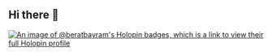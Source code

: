 ## Hi there 👋

[![An image of @beratbayram's Holopin badges, which is a link to view their full Holopin profile](https://holopin.me/beratbayram)](https://holopin.io/@beratbayram)

<!--
**beratbayram/beratbayram** is a ✨ _special_ ✨ repository because its `README.md` (this file) appears on your GitHub profile.

Here are some ideas to get you started:

- 🔭 I’m currently working on ...
- 🌱 I’m currently learning ...
- 👯 I’m looking to collaborate on ...
- 🤔 I’m looking for help with ...
- 💬 Ask me about ...
- 📫 How to reach me: ...
- 😄 Pronouns: ...
- ⚡ Fun fact: ...
-->
